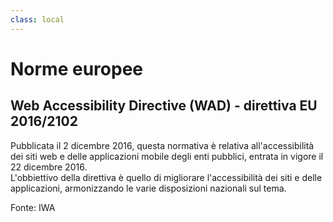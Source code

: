 ```yaml
---
class: local
---
```


<h1 class="title">Norme europee</h1>

## Web Accessibility Directive (WAD) - direttiva EU 2016/2102

<v-click>

Pubblicata il 2 dicembre 2016, questa normativa è relativa all'accessibilità dei siti web e delle applicazioni mobile degli enti pubblici,
entrata in vigore il 22 dicembre 2016.
<br>
L'obbiettivo della direttiva è quello di migliorare l'accessibilità dei siti e delle applicazioni, armonizzando le varie disposizioni nazionali sul tema.

</v-click>




<footer>
	<span>Fonte: IWA</span>
</footer>

<style>
	.local h2 {
		@apply text-2xl mt-4;
	}

	.local p {
		@apply my-1;
	}
</style>